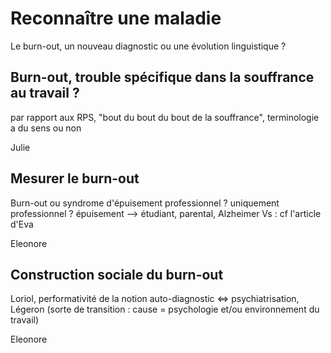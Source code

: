 # Reconnaître une maladie
Le burn-out, un nouveau diagnostic ou une évolution linguistique ? 

## Burn-out, trouble spécifique dans la souffrance au travail ? 
par rapport aux RPS, "bout du bout du bout de la souffrance", terminologie a du sens ou non

Julie

## Mesurer le burn-out
Burn-out ou syndrome d'épuisement professionnel ? uniquement professionnel ?
épuisement --> étudiant, parental, Alzheimer 
Vs : cf l'article d'Eva 

Eleonore 
 
## Construction sociale du burn-out 
Loriol, performativité de la notion 
auto-diagnostic <=> psychiatrisation, Légeron 
(sorte de transition : cause = psychologie et/ou environnement du travail)

Eleonore


